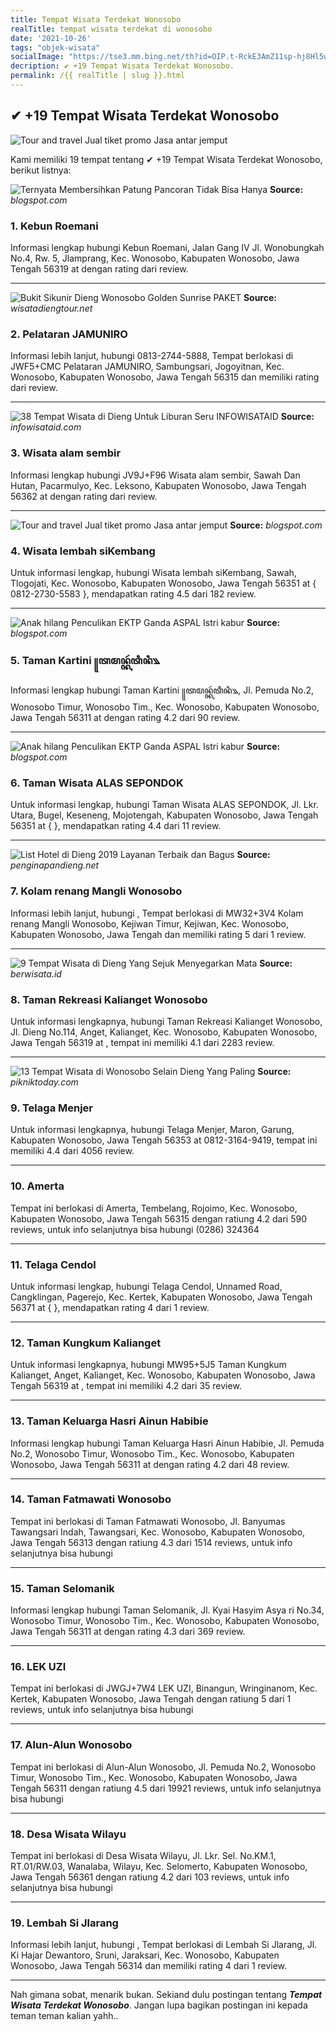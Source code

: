 ```yaml
---
title: Tempat Wisata Terdekat Wonosobo
realTitle: tempat wisata terdekat di wonosobo
date: '2021-10-26'
tags: "objek-wisata"
socialImage: "https://tse3.mm.bing.net/th?id=OIP.t-RckE3AmZ11sp-hj8Hl5wHaL_&amp;pid=15.1"
decription: ✔ +19 Tempat Wisata Terdekat Wonosobo.
permalink: /{{ realTitle | slug }}.html
---
```


## ✔ +19 Tempat Wisata Terdekat Wonosobo

![Tour and travel Jual tiket promo Jasa antar jemput ](https://1.bp.blogspot.com/-xwDF47sUFrQ/WAH7NUXp42I/AAAAAAAAADs/fwg7kQ2apUcwQUVe-pAjkp2VIT4WC1V7wCLcB/s1600/dua%2Bduaa1.jpg)



Kami memiliki 19 tempat tentang ✔ +19 Tempat Wisata Terdekat Wonosobo, berikut listnya:



![Ternyata Membersihkan Patung Pancoran Tidak Bisa Hanya ](https://tse3.mm.bing.net/th?id=OIP.uWeFFSUeK0XoqnI3B964JwHaE7&amp;pid=15.1)
**Source:** _blogspot.com_


### 1. Kebun Roemani



Informasi lengkap hubungi Kebun Roemani, Jalan Gang IV Jl. Wonobungkah No.4, Rw. 5, Jlamprang, Kec. Wonosobo, Kabupaten Wonosobo, Jawa Tengah 56319 at  dengan rating  dari  review.

---


![Bukit Sikunir Dieng Wonosobo Golden Sunrise  PAKET ](https://tse1.mm.bing.net/th?id=OIP.E0A7nrX5okJaKjEab9qk9wHaE7&amp;pid=15.1)
**Source:** _wisatadiengtour.net_


### 2. Pelataran JAMUNIRO



Informasi lebih lanjut, hubungi 0813-2744-5888, Tempat berlokasi di JWF5+CMC Pelataran JAMUNIRO, Sambungsari, Jogoyitnan, Kec. Wonosobo, Kabupaten Wonosobo, Jawa Tengah 56315 dan memiliki rating  dari  review.

---


![38 Tempat Wisata di Dieng Untuk Liburan Seru  INFOWISATAID](https://tse3.mm.bing.net/th?id=OIP.nMVMxSdNGcdjfYifz7ihFwHaE6&amp;pid=15.1)
**Source:** _infowisataid.com_


### 3. Wisata alam sembir



Informasi lengkap hubungi JV9J+F96 Wisata alam sembir, Sawah Dan Hutan, Pacarmulyo, Kec. Leksono, Kabupaten Wonosobo, Jawa Tengah 56362 at  dengan rating  dari  review.

---


![Tour and travel Jual tiket promo Jasa antar jemput ](https://tse1.mm.bing.net/th?id=OIP.XXyG9zXUfu13KJjIt8RkggHaJS&amp;pid=15.1)
**Source:** _blogspot.com_


### 4. Wisata lembah siKembang



Untuk informasi lengkap, hubungi Wisata lembah siKembang, Sawah, Tlogojati, Kec. Wonosobo, Kabupaten Wonosobo, Jawa Tengah 56351 at { 0812-2730-5583 }, mendapatkan rating 4.5 dari 182 review.

---


![Anak hilang Penculikan EKTP Ganda  ASPAL Istri kabur ](https://tse1.mm.bing.net/th?id=OIP.9oQDwXqeqrA3jqfZvmHqUgHaFO&amp;pid=15.1)
**Source:** _blogspot.com_


### 5. Taman Kartini ꧋ꦠꦩꦤ꧀ꦏꦂꦠꦶꦤꦶ꧉



Informasi lengkap hubungi Taman Kartini ꧋ꦠꦩꦤ꧀ꦏꦂꦠꦶꦤꦶ꧉, Jl. Pemuda No.2, Wonosobo Timur, Wonosobo Tim., Kec. Wonosobo, Kabupaten Wonosobo, Jawa Tengah 56311 at  dengan rating 4.2 dari 90 review.

---


![Anak hilang Penculikan EKTP Ganda  ASPAL Istri kabur ](https://tse3.mm.bing.net/th?id=OIP.Lh0JSe3SsR0K8NH1JDEMvQHaF5&amp;pid=15.1)
**Source:** _blogspot.com_


### 6. Taman Wisata ALAS SEPONDOK



Untuk informasi lengkap, hubungi Taman Wisata ALAS SEPONDOK, Jl. Lkr. Utara, Bugel, Keseneng, Mojotengah, Kabupaten Wonosobo, Jawa Tengah 56351 at {  }, mendapatkan rating 4.4 dari 11 review.

---


![List Hotel di Dieng 2019 Layanan Terbaik dan Bagus](https://tse1.mm.bing.net/th?id=OIP.mSHqaa8jr88g3Cdw6-t8TwHaEp&amp;pid=15.1)
**Source:** _penginapandieng.net_


### 7. Kolam renang Mangli Wonosobo



Informasi lebih lanjut, hubungi , Tempat berlokasi di MW32+3V4 Kolam renang Mangli Wonosobo, Kejiwan Timur, Kejiwan, Kec. Wonosobo, Kabupaten Wonosobo, Jawa Tengah dan memiliki rating 5 dari 1 review.

---


![9 Tempat Wisata di Dieng Yang Sejuk  Menyegarkan Mata](https://tse4.mm.bing.net/th?id=OIP.9URgMY9aio8Pb5rmYX92mwHaEZ&amp;pid=15.1)
**Source:** _berwisata.id_


### 8. Taman Rekreasi Kalianget Wonosobo



Untuk informasi lengkapnya, hubungi Taman Rekreasi Kalianget Wonosobo, Jl. Dieng No.114, Anget, Kalianget, Kec. Wonosobo, Kabupaten Wonosobo, Jawa Tengah 56319 at , tempat ini memiliki 4.1 dari 2283 review.

---


![13 Tempat Wisata di Wonosobo Selain Dieng Yang Paling ](https://tse3.mm.bing.net/th?id=OIP.rDXygH7_chm0QPjAy_8msQHaEK&amp;pid=15.1)
**Source:** _pikniktoday.com_


### 9. Telaga Menjer



Untuk informasi lengkapnya, hubungi Telaga Menjer, Maron, Garung, Kabupaten Wonosobo, Jawa Tengah 56353 at 0812-3164-9419, tempat ini memiliki 4.4 dari 4056 review.

---


### 10. Amerta



Tempat ini berlokasi di Amerta, Tembelang, Rojoimo, Kec. Wonosobo, Kabupaten Wonosobo, Jawa Tengah 56315 dengan ratiung 4.2 dari 590 reviews, untuk info selanjutnya bisa hubungi (0286) 324364

---


### 11. Telaga Cendol



Untuk informasi lengkap, hubungi Telaga Cendol, Unnamed Road, Cangklingan, Pagerejo, Kec. Kertek, Kabupaten Wonosobo, Jawa Tengah 56371 at {  }, mendapatkan rating 4 dari 1 review.

---


### 12. Taman Kungkum Kalianget



Untuk informasi lengkapnya, hubungi MW95+5J5 Taman Kungkum Kalianget, Anget, Kalianget, Kec. Wonosobo, Kabupaten Wonosobo, Jawa Tengah 56319 at , tempat ini memiliki 4.2 dari 35 review.

---


### 13. Taman Keluarga Hasri Ainun Habibie



Informasi lengkap hubungi Taman Keluarga Hasri Ainun Habibie, Jl. Pemuda No.2, Wonosobo Timur, Wonosobo Tim., Kec. Wonosobo, Kabupaten Wonosobo, Jawa Tengah 56311 at  dengan rating 4.2 dari 48 review.

---


### 14. Taman Fatmawati Wonosobo



Tempat ini berlokasi di Taman Fatmawati Wonosobo, Jl. Banyumas Tawangsari Indah, Tawangsari, Kec. Wonosobo, Kabupaten Wonosobo, Jawa Tengah 56313 dengan ratiung 4.3 dari 1514 reviews, untuk info selanjutnya bisa hubungi 

---


### 15. Taman Selomanik



Informasi lengkap hubungi Taman Selomanik, Jl. Kyai Hasyim Asya ri No.34, Wonosobo Timur, Wonosobo Tim., Kec. Wonosobo, Kabupaten Wonosobo, Jawa Tengah 56311 at  dengan rating 4.3 dari 369 review.

---


### 16. LEK UZI



Tempat ini berlokasi di JWGJ+7W4 LEK UZI, Binangun, Wringinanom, Kec. Kertek, Kabupaten Wonosobo, Jawa Tengah dengan ratiung 5 dari 1 reviews, untuk info selanjutnya bisa hubungi 

---


### 17. Alun-Alun Wonosobo



Tempat ini berlokasi di Alun-Alun Wonosobo, Jl. Pemuda No.2, Wonosobo Timur, Wonosobo Tim., Kec. Wonosobo, Kabupaten Wonosobo, Jawa Tengah 56311 dengan ratiung 4.5 dari 19921 reviews, untuk info selanjutnya bisa hubungi 

---


### 18. Desa Wisata Wilayu



Tempat ini berlokasi di Desa Wisata Wilayu, Jl. Lkr. Sel. No.KM.1, RT.01/RW.03, Wanalaba, Wilayu, Kec. Selomerto, Kabupaten Wonosobo, Jawa Tengah 56361 dengan ratiung 4.2 dari 103 reviews, untuk info selanjutnya bisa hubungi 

---


### 19. Lembah Si Jlarang



Informasi lebih lanjut, hubungi , Tempat berlokasi di Lembah Si Jlarang, Jl. Ki Hajar Dewantoro, Sruni, Jaraksari, Kec. Wonosobo, Kabupaten Wonosobo, Jawa Tengah 56314 dan memiliki rating 4 dari 1 review.

---









Nah gimana sobat, menarik bukan. Sekiand dulu postingan tentang ***Tempat Wisata Terdekat Wonosobo***. Jangan lupa bagikan postingan ini kepada teman teman kalian yahh..
